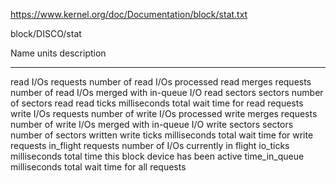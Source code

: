 https://www.kernel.org/doc/Documentation/block/stat.txt

block/DISCO/stat

Name            units         description
----            -----         -----------
read I/Os       requests      number of read I/Os processed
read merges     requests      number of read I/Os merged with in-queue I/O
read sectors    sectors       number of sectors read
read ticks      milliseconds  total wait time for read requests
write I/Os      requests      number of write I/Os processed
write merges    requests      number of write I/Os merged with in-queue I/O
write sectors   sectors       number of sectors written
write ticks     milliseconds  total wait time for write requests
in_flight       requests      number of I/Os currently in flight
io_ticks        milliseconds  total time this block device has been active
time_in_queue   milliseconds  total wait time for all requests
